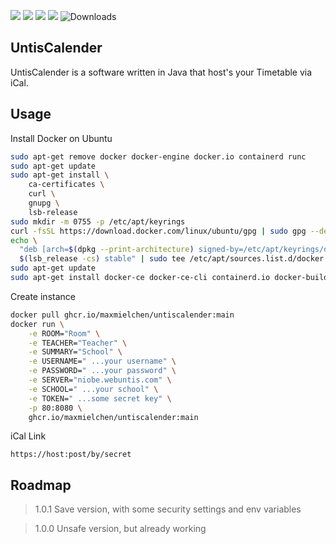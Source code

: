 ![](https://img.shields.io/github/license/maxmielchen/UntisCalender?style=flat-square)
![](https://img.shields.io/github/repo-size/maxmielchen/UntisCalender?style=flat-square)
![](https://img.shields.io/github/actions/workflow/status/maxmielchen/UntisCalender/docker-image.yml?style=flat-square)
![](https://img.shields.io/github/actions/workflow/status/maxmielchen/UntisCalender/docker-publish.yml?label=publish&style=flat-square)
![Downloads](https://img.shields.io/github/downloads/maxmielchen/UntisCalender/total?style=flat-square)

## UntisCalender
UntisCalender is a software written in Java that host's your Timetable via iCal.

## Usage

Install Docker on Ubuntu
```Bash
sudo apt-get remove docker docker-engine docker.io containerd runc
sudo apt-get update
sudo apt-get install \
    ca-certificates \
    curl \
    gnupg \
    lsb-release
sudo mkdir -m 0755 -p /etc/apt/keyrings
curl -fsSL https://download.docker.com/linux/ubuntu/gpg | sudo gpg --dearmor -o /etc/apt/keyrings/docker.gpg
echo \
  "deb [arch=$(dpkg --print-architecture) signed-by=/etc/apt/keyrings/docker.gpg] https://download.docker.com/linux/ubuntu \
  $(lsb_release -cs) stable" | sudo tee /etc/apt/sources.list.d/docker.list > /dev/null
sudo apt-get update
sudo apt-get install docker-ce docker-ce-cli containerd.io docker-buildx-plugin docker-compose-plugin
```



Create instance
```Bash
docker pull ghcr.io/maxmielchen/untiscalender:main
docker run \
    -e ROOM="Room" \
    -e TEACHER="Teacher" \
    -e SUMMARY="School" \
    -e USERNAME=" ...your username" \
    -e PASSWORD=" ...your password" \
    -e SERVER="niobe.webuntis.com" \
    -e SCHOOL=" ...your school" \
    -e TOKEN=" ...some secret key" \
    -p 80:8080 \
    ghcr.io/maxmielchen/untiscalender:main
```

iCal Link
```http
https://host:post/by/secret
```

## Roadmap

> 1.0.1 Save version, with some security settings and env variables

> 1.0.0 Unsafe version, but already working

